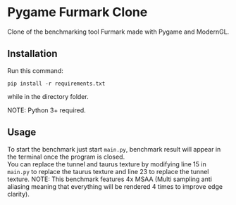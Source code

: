 # Pygame Furmark Clone
Clone of the benchmarking tool Furmark made with Pygame and ModernGL.

## Installation

Run this command:
```
pip install -r requirements.txt
```
while in the directory folder.

NOTE: Python 3+ required.

## Usage

To start the benchmark just start `main.py`, benchmark result will appear in the terminal once the program is closed.  
You can replace the tunnel and taurus texture by modifying line 15 in `main.py` to replace the taurus texture and line 23 to replace the tunnel texture.
NOTE: This benchmark features 4x MSAA (Multi sampling anti aliasing meaning that everything will be rendered 4 times to improve edge clarity).
